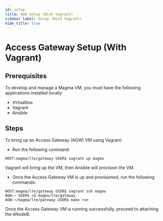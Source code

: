 ```yaml
---
id: setup
title: AGW Setup (With Vagrant)
sidebar_label: Setup (With Vagrant)
hide_title: true
---
```


# Access Gateway Setup (With Vagrant)

## Prerequisites

To develop and manage a Magma VM, you must have the following applications installed locally:

- Virtualbox
- Vagrant
- Ansible

## Steps

To bring up an Access Gateway (AGW) VM using Vagrant:

- Run the following command:

``HOST:magma/lte/gateway USER$ vagrant up magma``

Vagrant will bring up the VM, then Ansible will provision the VM.

- Once the Access Gateway VM is up and provisioned, run the following commands:

```text
HOST:magma/lte/gateway USER$ vagrant ssh magma
AGW:~ USER$ cd magma/lte/gateway
AGW:~/magma/lte/gateway USER$ make run
```

Once the Access Gateway VM is running successfully, proceed to attaching the eNodeB.
